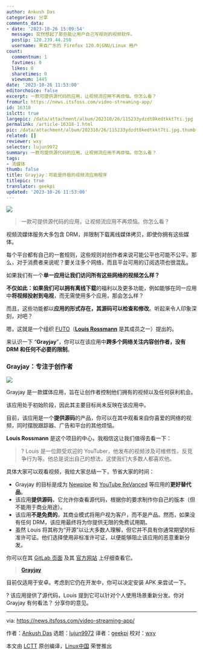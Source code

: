 ```yaml
---
author: Ankush Das
categories: 分享
comments_data:
- date: '2023-10-26 15:09:54'
  message: 突然想起了那些能让用户自己写规则的视频软件。
  postip: 120.239.44.250
  username: 来自广东的 Firefox 120.0|GNU/Linux 用户
count:
  commentnum: 1
  favtimes: 0
  likes: 0
  sharetimes: 0
  viewnum: 1445
date: '2023-10-26 11:53:00'
editorchoice: false
excerpt: 一款可提供源代码的应用，让视频流应用不再烦恼。你怎么看？
fromurl: https://news.itsfoss.com/video-streaming-app/
id: 16318
islctt: true
largepic: /data/attachment/album/202310/26/115233ydzdt8kedtkkt7ti.jpg
permalink: /article-16318-1.html
pic: /data/attachment/album/202310/26/115233ydzdt8kedtkkt7ti.jpg.thumb.jpg
related: []
reviewer: wxy
selector: lujun9972
summary: 一款可提供源代码的应用，让视频流应用不再烦恼。你怎么看？
tags:
- 流媒体
thumb: false
title: Grayjay：可能是终极的视频流应用程序
titlepic: true
translator: geekpi
updated: '2023-10-26 11:53:00'
---
```


![](/data/attachment/album/202310/26/115233ydzdt8kedtkkt7ti.jpg)



> 
> 一款可提供源代码的应用，让视频流应用不再烦恼。你怎么看？
> 
> 
> 


视频流媒体服务大多包含 DRM，并限制下载离线媒体拷贝，即使你拥有这些媒体。


每个平台都有自己的一套规则，这些规则对创作者来说可能公平也可能不公平。那么，对于消费者来说呢？要关注多个网络，而且平台可用的订阅选项也很混乱。


如果我们有一个**单一应用让我们访问所有这些网络的视频怎么样？**


**不仅如此：如果我们可以拥有离线下载**的福利以及更多功能，例如能够在同一应用中**将视频投射到电视**，而无需使用多个应用，那会怎么样？


而且，这些功能都以**应用的形式存在，其源码可以检查和修改**。听起来令人印象深刻，对吧？


嗯，这就是一个组织 [FUTO](https://futo.org/)（[**Louis Rossmann**](https://www.youtube.com/@rossmanngroup) 是其成员之一）提出的。


来认识一下 “**Grayjay**”，你可以在该应用中**跨多个网络关注内容创作者，没有 DRM 和任何不必要的限制**。


### Grayjay：专注于创作者


![](/data/attachment/album/202310/26/115328hkl7xn7vy9nzyvgl.jpg)


Grayjay 是一款媒体应用，旨在让创作者控制他们拥有的视频以及任何获利机会。


该应用处于初始阶段，因此其主要目标尚未反映在该应用中。


目前，该应用是一个**提供源码**的产品，你可以在其中观看来自你喜爱的网络的视频，同时摆脱跟踪器、广告和平台的其他烦恼。


**Louis Rossmann** 是这个项目的中心，我相信这让我们值得去看一下：



> 
> ? Louis 是一位颇受欢迎的 YouTuber，他发布的视频涉及可维修性、反竞争行为等。他总是说出自己的想法，这使我们大多数人都喜欢他。
> 
> 
> 


具体大家可以观看视频，我给大家总结一下，节省大家的时间：


* Grayjay 的目标是成为 [Newpipe](https://newpipe.net/) 和 [YouTube ReVanced](https://revanced.app/) 等应用的**更好替代品**。
* 该应用**提供源码**，它允许你查看源代码，根据你的要求制作你自己的版本（但不能用于商业用途）。
* 该应用**不是免费的**，其商业模式将用户视为客户，而不是产品。然而，如果没有任何 DRM，该应用最终将为你提供无限的免费试用期。
* 虽然 Louis 将其称为“开源”以让大多数人理解，但它并不具有你通常期望的标准许可证。他们选择使用非标准许可证，以便能够阻止该应用的恶意重新分发。


你可以在其 [GitLab 页面](https://gitlab.futo.org/videostreaming/grayjay) 及其 [官方网站](https://grayjay.app/) 上仔细查看它。



> 
> **[Grayjay](https://grayjay.app/)**
> 
> 
> 


目前仅适用于安卓。考虑到它仍在开发中，你可以决定安装 APK 来尝试一下。


? 该应用提供了源代码，Louis 提到它可以针对个人使用场景重新分发。你对 Grayjay 有何看法？ 分享你的意见。




---


via: <https://news.itsfoss.com/video-streaming-app/>


作者：[Ankush Das](https://news.itsfoss.com/author/ankush/) 选题：[lujun9972](https://github.com/lujun9972) 译者：[geekpi](https://github.com/geekpi) 校对：[wxy](https://github.com/wxy)


本文由 [LCTT](https://github.com/LCTT/TranslateProject) 原创编译，[Linux中国](https://linux.cn/) 荣誉推出